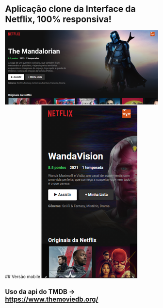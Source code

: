 # Aplicação clone da Interface da Netflix, 100% responsiva!
<img src="src/print1.png">
## Versão mobile
<img src="src/print2.png">

## Uso da api do TMDB -> https://www.themoviedb.org/

